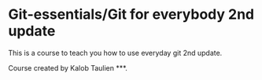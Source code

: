 # Git-essentials/Git for everybody 2nd update

This is a course to teach you how to use everyday git 2nd update.

Course created by Kalob Taulien ***.

